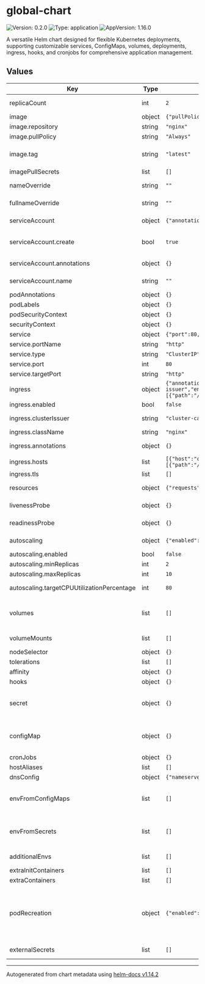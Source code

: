 # global-chart

![Version: 0.2.0](https://img.shields.io/badge/Version-0.2.0-informational?style=flat-square) ![Type: application](https://img.shields.io/badge/Type-application-informational?style=flat-square) ![AppVersion: 1.16.0](https://img.shields.io/badge/AppVersion-1.16.0-informational?style=flat-square)

A versatile Helm chart designed for flexible Kubernetes deployments, supporting customizable services, ConfigMaps, volumes, deployments, ingress, hooks, and cronjobs for comprehensive application management.

## Values

| Key | Type | Default | Description |
|-----|------|---------|-------------|
| replicaCount | int | `2` | Number of replicas to deploy |
| image | object | `{"pullPolicy":"Always","repository":"nginx","tag":"latest"}` | Image configuration |
| image.repository | string | `"nginx"` | Image repository |
| image.pullPolicy | string | `"Always"` | Image pull policy |
| image.tag | string | `"latest"` | Overrides the image tag whose default is the chart appVersion. |
| imagePullSecrets | list | `[]` | Image pull secrets |
| nameOverride | string | `""` | Override the name of the chart |
| fullnameOverride | string | `""` | Override the full name of the chart |
| serviceAccount | object | `{"annotations":{},"automount":true,"create":true,"name":""}` | Service account configuration |
| serviceAccount.create | bool | `true` | Specifies whether a service account should be created |
| serviceAccount.annotations | object | `{}` | Annotations to add to the service account |
| serviceAccount.name | string | `""` | The name of the service account to use |
| podAnnotations | object | `{}` | Pod annotations |
| podLabels | object | `{}` | Pod labels |
| podSecurityContext | object | `{}` | Pod security context |
| securityContext | object | `{}` | Security context |
| service | object | `{"port":80,"portName":"http","targetPort":"http","type":"ClusterIP"}` | Service configuration |
| service.portName | string | `"http"` | Port name |
| service.type | string | `"ClusterIP"` | Service type |
| service.port | int | `80` | Service port |
| service.targetPort | string | `"http"` | Target port |
| ingress | object | `{"annotations":{},"className":"nginx","clusterIssuer":"cluster-ca-issuer","enabled":false,"hosts":[{"host":"chart-example.local","paths":[{"path":"/","pathType":"ImplementationSpecific"}]}],"tls":[]}` | Ingress configuration |
| ingress.enabled | bool | `false` | Enable ingress |
| ingress.clusterIssuer | string | `"cluster-ca-issuer"` | Cert-manager cluster issuer |
| ingress.className | string | `"nginx"` | Ingress class name |
| ingress.annotations | object | `{}` | Annotations to add to the ingress |
| ingress.hosts | list | `[{"host":"chart-example.local","paths":[{"path":"/","pathType":"ImplementationSpecific"}]}]` | Hosts configuration |
| ingress.tls | list | `[]` | TLS configuration |
| resources | object | `{"requests":{"cpu":"100m","memory":"64Mi"}}` | Resource requests and limits for the deployment |
| livenessProbe | object | `{}` | Liveness probe configuration |
| readinessProbe | object | `{}` | Readiness probe configuration |
| autoscaling | object | `{"enabled":false,"maxReplicas":10,"minReplicas":2,"targetCPUUtilizationPercentage":80}` | Autoscaling configuration |
| autoscaling.enabled | bool | `false` | Enable autoscaling |
| autoscaling.minReplicas | int | `2` | Min number of pods |
| autoscaling.maxReplicas | int | `10` | Max number of pods |
| autoscaling.targetCPUUtilizationPercentage | int | `80` | Target CPU utilization percentage |
| volumes | list | `[]` | Volumes configuration, supported types: Secret, ConfigMap, PersistentVolumeClaim |
| volumeMounts | list | `[]` | Volume mounts configuration |
| nodeSelector | object | `{}` | Node selector |
| tolerations | list | `[]` | Tolerations |
| affinity | object | `{}` | Affinity |
| hooks | object | `{}` | Hooks configuration |
| secret | object | `{}` | Creates a global secret to be used as an environment variable in the deployment |
| configMap | object | `{}` | Creates a global configMap to be used as an environment variable in the deployment |
| cronJobs | object | `{}` | Cronjobs |
| hostAliases | list | `[]` | HostAliases |
| dnsConfig | object | `{"nameservers":[],"options":[],"searches":[]}` | DNS Configuration |
| envFromConfigMaps | list | `[]` | Injects one or more existing configMaps into the deployment as environment variables |
| envFromSecrets | list | `[]` | Injects one or more existing secrets into the deployment as environment variables |
| additionalEnvs | list | `[]` | Additional environment variables |
| extraInitContainers | list | `[]` | Extra init containers |
| extraContainers | list | `[]` | Extra containers |
| podRecreation | object | `{"enabled":false}` | If set to true the deployment pods will be recreated, if coupled with image.pullPolicy=Always a new image will always be downloaded. |
| externalSecrets | list | `[]` | ExternalSecrets configuration |

----------------------------------------------
Autogenerated from chart metadata using [helm-docs v1.14.2](https://github.com/norwoodj/helm-docs/releases/v1.14.2)
